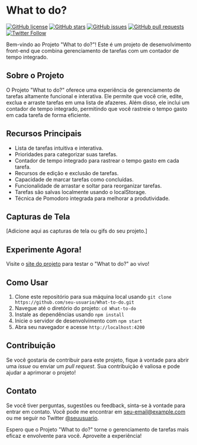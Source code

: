 # What to do?

[![GitHub license](https://img.shields.io/github/license/seu-usuario/What-to-do)](https://github.com/seu-usuario/What-to-do/blob/main/LICENSE)
[![GitHub stars](https://img.shields.io/github/stars/seu-usuario/What-to-do)](https://github.com/seu-usuario/What-to-do/stargazers)
[![GitHub issues](https://img.shields.io/github/issues/seu-usuario/What-to-do)](https://github.com/seu-usuario/What-to-do/issues)
[![GitHub pull requests](https://img.shields.io/github/issues-pr/seu-usuario/What-to-do)](https://github.com/seu-usuario/What-to-do/pulls)
[![Twitter Follow](https://img.shields.io/twitter/follow/seuusuario?style=social)](https://twitter.com/seuusuario)

Bem-vindo ao Projeto "What to do?"! Este é um projeto de desenvolvimento front-end que combina gerenciamento de tarefas com um contador de tempo integrado.

## Sobre o Projeto

O Projeto "What to do?" oferece uma experiência de gerenciamento de tarefas altamente funcional e interativa. Ele permite que você crie, edite, exclua e arraste tarefas em uma lista de afazeres. Além disso, ele inclui um contador de tempo integrado, permitindo que você rastreie o tempo gasto em cada tarefa de forma eficiente.

## Recursos Principais

- Lista de tarefas intuitiva e interativa.
- Prioridades para categorizar suas tarefas.
- Contador de tempo integrado para rastrear o tempo gasto em cada tarefa.
- Recursos de edição e exclusão de tarefas.
- Capacidade de marcar tarefas como concluídas.
- Funcionalidade de arrastar e soltar para reorganizar tarefas.
- Tarefas são salvas localmente usando o localStorage.
- Técnica de Pomodoro integrada para melhorar a produtividade.

## Capturas de Tela

[Adicione aqui as capturas de tela ou gifs do seu projeto.]

## Experimente Agora!

Visite o [site do projeto](https://what-task-to-do.surge.sh) para testar o "What to do?" ao vivo!

## Como Usar

1. Clone este repositório para sua máquina local usando `git clone https://github.com/seu-usuario/What-to-do.git`
2. Navegue até o diretório do projeto: `cd What-to-do`
3. Instale as dependências usando `npm install`
4. Inicie o servidor de desenvolvimento com `npm start`
5. Abra seu navegador e acesse `http://localhost:4200`

## Contribuição

Se você gostaria de contribuir para este projeto, fique à vontade para abrir uma *issue* ou enviar um *pull request*. Sua contribuição é valiosa e pode ajudar a aprimorar o projeto!

## Contato

Se você tiver perguntas, sugestões ou feedback, sinta-se à vontade para entrar em contato. Você pode me encontrar em [seu-email@example.com](mailto:seu-email@example.com) ou me seguir no Twitter [@seuusuario](https://twitter.com/seuusuario).

Espero que o Projeto "What to do?" torne o gerenciamento de tarefas mais eficaz e envolvente para você. Aproveite a experiência!
